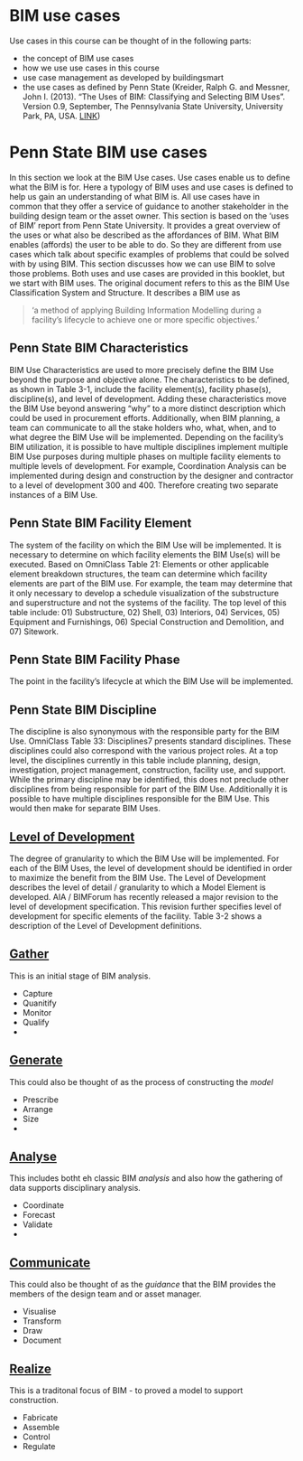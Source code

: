 # BIM use cases

Use cases in this course can be thought of in the following parts:
* the concept of BIM use cases
* how we use use cases in this course
* use case management as developed by buildingsmart
* the use cases as defined by Penn State (Kreider, Ralph G. and Messner, John I. (2013). “The Uses of BIM: Classifying and Selecting BIM Uses”. 
Version 0.9, September, The Pennsylvania State University, University Park, PA, USA. [LINK](http://bim.psu.edu))

# Penn State BIM use cases
In this section we look at the BIM Use cases. Use cases enable us to define what the BIM is for. Here a typology of BIM uses and use cases is defined to help us gain an understanding of what BIM is. All use cases have in common that they offer a service of guidance to another stakeholder in the building design team or the asset owner. This section is based on the ‘uses of BIM’ report from Penn State University. It provides a great overview of the uses or what also be described as the affordances of BIM. What BIM enables (affords) the user to be able to do. So they are different from use cases which talk about specific examples of problems that could be solved with by using BIM. This section discusses how we can use BIM to solve those problems. Both uses and use cases are provided in this booklet, but we start with BIM uses. The original document refers to this as the BIM Use Classification System and Structure. It describes a BIM use as 
>‘a method of applying Building Information Modelling during a facility’s lifecycle to achieve one or more specific objectives.’
## Penn State BIM Characteristics 
BIM Use Characteristics are used to more precisely define the BIM Use beyond the purpose and objective alone. The characteristics to be defined, as shown in Table 3-1, include the facility element(s), facility phase(s), discipline(s), and level of development. Adding these characteristics move the BIM Use beyond answering “why” to a more distinct description which could be used in procurement efforts. Additionally, when BIM planning, a team can communicate to all the stake holders who, what, when, and to what degree the BIM Use will be implemented. Depending on the facility’s BIM utilization, it is possible to have multiple disciplines implement multiple BIM Use purposes during multiple phases on multiple facility elements to multiple levels of development. For example, Coordination Analysis can be implemented during design and construction by the designer and contractor to a level of development 300 and 400. Therefore creating two separate instances of a BIM Use.
## Penn State BIM Facility Element
The system of the facility on which the BIM Use will be implemented.
It is necessary to determine on which facility elements the BIM Use(s) will be executed. Based on OmniClass Table 21: Elements or other applicable element breakdown structures, the team can determine which facility elements are part of the BIM use. For example, the team may determine that it only necessary to develop a schedule visualization of the substructure and superstructure and not the systems of the facility. The top level of this table include: 01) Substructure, 02) Shell, 03) Interiors, 04) Services, 05) Equipment and Furnishings, 06) Special Construction and Demolition, and 07) Sitework.
## Penn State BIM Facility Phase
The point in the facility’s lifecycle at which the BIM Use will be implemented.
## Penn State BIM Discipline
The discipline is also synonymous with the responsible party for the BIM Use. OmniClass Table 33: Disciplines7 presents standard disciplines. These disciplines could also correspond with the various project roles. At a top level, the disciplines currently in this table include planning, design, investigation, project management, construction, facility use, and support. While the primary discipline may be identified, this does not preclude other disciplines from being responsible for part of the BIM Use. Additionally it is possible to have multiple disciplines responsible for the BIM Use. This would then make for separate BIM Uses.

## [Level of Development](/Concepts/LOD/README.md)
The degree of granularity to which the BIM Use will be implemented.
For each of the BIM Uses, the level of development should be identified in order to maximize the benefit from the BIM Use. The Level of Development describes the level of detail / granularity to which a Model Element is developed. AIA / BIMForum has recently released a major revision to the level of development specification. This revision further specifies level of development for specific elements of the facility. Table 3-2 shows a description of the Level of Development definitions.

## [Gather](Gather/README.md)
This is an initial stage of BIM analysis.
* Capture
* Quanitify
* Monitor
* Qualify
* 
## [Generate](Generate/README.md)
This could also be thought of as the process of constructing the *model*
* Prescribe
* Arrange
* Size
* 
## [Analyse](Analyse/README.md)
This includes botht eh classic BIM *analysis* and also how the gathering of data supports disciplinary analysis.
* Coordinate
* Forecast
* Validate
* 
## [Communicate](Communicate/README.md)
This could also be thought of as the *guidance* that the BIM provides the members of the design team and or asset manager.
* Visualise
* Transform
* Draw
* Document
## [Realize](Realize/README.md)
This is a traditonal focus of BIM - to proved a model to support construction.
* Fabricate
* Assemble
* Control
* Regulate
